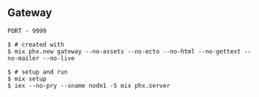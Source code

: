 ## Gateway

`PORT - 9999`

```shell
$ # created with
$ mix phx.new gateway --no-assets --no-ecto --no-html --no-gettext --no-mailer --no-live
```

```shell
$ # setup and run
$ mix setup
$ iex --no-pry --sname node1 -S mix phx.server
```